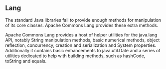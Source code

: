 ## Lang

The standard Java libraries fail to provide enough methods for manipulation of its core classes. Apache Commons Lang provides these extra methods.

Apache Commons Lang provides a host of helper utilities for the java.lang API, notably String manipulation methods, basic numerical methods, object reflection, concurrency, creation and serialization and System properties. Additionally it contains basic enhancements to java.util.Date and a series of utilities dedicated to help with building methods, such as hashCode, toString and equals.